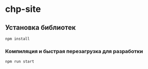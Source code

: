 # chp-site

## Установка библиотек
```
npm install
```

### Компиляция и быстрая перезагрузка для разработки
```
npm run start
```